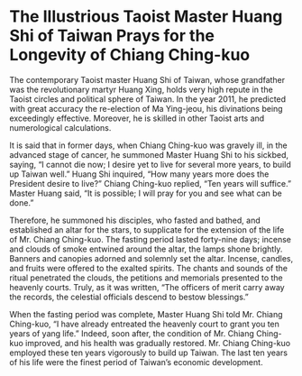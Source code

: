 # The Illustrious Taoist Master Huang Shi of Taiwan Prays for the Longevity of Chiang Ching-kuo

The contemporary Taoist master Huang Shi of Taiwan, whose grandfather was the revolutionary martyr Huang Xing, holds very high repute in the Taoist circles and political sphere of Taiwan. In the year 2011, he predicted with great accuracy the re-election of Ma Ying-jeou, his divinations being exceedingly effective. Moreover, he is skilled in other Taoist arts and numerological calculations.

It is said that in former days, when Chiang Ching-kuo was gravely ill, in the advanced stage of cancer, he summoned Master Huang Shi to his sickbed, saying, “I cannot die now; I desire yet to live for several more years, to build up Taiwan well.” Huang Shi inquired, “How many years more does the President desire to live?” Chiang Ching-kuo replied, “Ten years will suffice.” Master Huang said, “It is possible; I will pray for you and see what can be done.”

Therefore, he summoned his disciples, who fasted and bathed, and established an altar for the stars, to supplicate for the extension of the life of Mr. Chiang Ching-kuo. The fasting period lasted forty-nine days; incense and clouds of smoke entwined around the altar, the lamps shone brightly. Banners and canopies adorned and solemnly set the altar. Incense, candles, and fruits were offered to the exalted spirits. The chants and sounds of the ritual penetrated the clouds, the petitions and memorials presented to the heavenly courts. Truly, as it was written, “The officers of merit carry away the records, the celestial officials descend to bestow blessings.”

When the fasting period was complete, Master Huang Shi told Mr. Chiang Ching-kuo, “I have already entreated the heavenly court to grant you ten years of yang life.” Indeed, soon after, the condition of Mr. Chiang Ching-kuo improved, and his health was gradually restored. Mr. Chiang Ching-kuo employed these ten years vigorously to build up Taiwan. The last ten years of his life were the finest period of Taiwan’s economic development.
